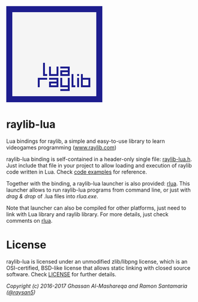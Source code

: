 <img src="logo/raylib-lua_256x256.png" width=256>

# raylib-lua

Lua bindings for raylib, a simple and easy-to-use library to learn videogames programming (www.raylib.com)

raylib-lua binding is self-contained in a header-only single file: [raylib-lua.h](src/raylib-lua.h). Just include that file
in your project to allow loading and execution of raylib code written in Lua. Check [code examples](examples) for reference.

Together with the binding, a raylib-lua launcher is also provided: [rlua](src/rlua.c). This launcher allows to run raylib-lua
programs from command line, or just with *drag & drop* of .lua files into *rlua.exe*.

Note that launcher can also be compiled for other platforms, just need to link with Lua library and raylib library. 
For more details, just check comments on [rlua](src/rlua.c).

# License

raylib-lua is licensed under an unmodified zlib/libpng license, which is an OSI-certified, 
BSD-like license that allows static linking with closed source software. Check [LICENSE](LICENSE) for further details.
	
*Copyright (c) 2016-2017 Ghassan Al-Mashareqa and Ramon Santamaria ([@raysan5](https://twitter.com/raysan5))*
